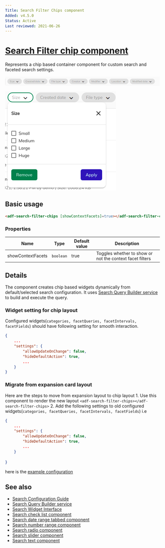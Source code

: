 ```yaml
---
Title: Search Filter Chips component
Added: v4.5.0
Status: Active
Last reviewed: 2021-06-26
---
```


# [Search Filter chip component](../../../lib/content-services/src/lib/search/components/search-filter-chips/search-filter-chips.component.ts "Defined in search-filter-chips.component.ts")

Represents a chip based container component for custom search and faceted search settings.

![Search Filter Chips](../../docassets/images/search-filter-chips.png)

![Search Filter Chip Menu](../../docassets/images/search-filter-chip-widget.png)

## Basic usage

```html
<adf-search-filter-chips [showContextFacets]=true></adf-search-filter-chips>
```

### Properties

| Name | Type | Default value | Description |
| ---- | ---- | ------------- | ----------- |
| showContextFacets | `boolean` | true | Toggles whether to show or not the context facet filters |

## Details

The component creates chip based widgets dynamically from default/selected search configuration. It uses [Search Query Builder service](../services/search-query-builder.service.md) to build and execute the query.

### Widget setting for chip layout

Configured widgets(`categories, facetQueries, facetIntervals, facetFields`) should have following setting for smooth interaction.

```json
{
    ...
    "settings": {
        "allowUpdateOnChange": false,
        "hideDefaultAction": true,
        ...
    }
}
```

### Migrate from expansion card layout

Here are the steps to move from expansion layout to chip layout
 1\. Use this component to render the new layout `<adf-search-filter-chips></adf-search-filter-chips>`
 2\. Add the following settings to old configured widgets(`categories, facetQueries, facetIntervals, facetFields`) i.e

```json
{
    ...
    "settings": {
        "allowUpdateOnChange": false,
        "hideDefaultAction": true,
        ...
    }

}
```

here is the [example configuration](https://github.com/Alfresco/alfresco-ng2-components/blob/develop/demo-shell/src/app.config.json#L373)

## See also

-   [Search Configuration Guide](../../user-guide/search-configuration-guide.md)
-   [Search Query Builder service](../services/search-query-builder.service.md)
-   [Search Widget Interface](../interfaces/search-widget.interface.md)
-   [Search check list component](search-check-list.component.md)
-   [Search date range tabbed component](search-date-range-tabbed.component.md)
-   [Search number range component](search-number-range.component.md)
-   [Search radio component](search-radio.component.md)
-   [Search slider component](search-slider.component.md)
-   [Search text component](search-text.component.md)
